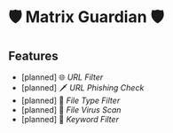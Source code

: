 # 🛡️ Matrix Guardian 🛡️

## Features

- [planned] 🌐 *URL Filter*
- [planned] 🗡️ *URL Phishing Check*
- [planned] 📎 *File Type Filter*
- [planned] 🦠 *File Virus Scan*
- [planned] 📄 *Keyword Filter*
